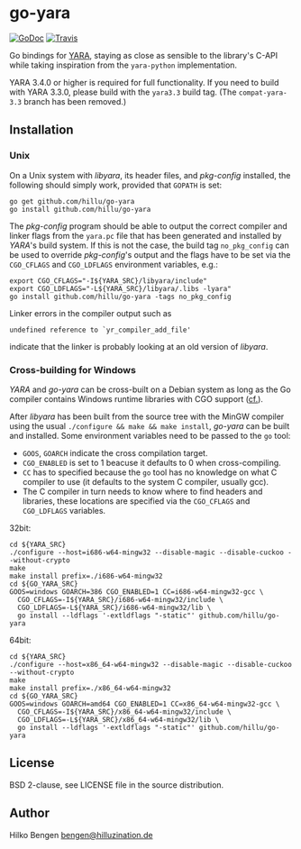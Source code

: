# go-yara

[![GoDoc](https://godoc.org/github.com/hillu/go-yara?status.svg)](https://godoc.org/github.com/hillu/go-yara)
[![Travis](https://travis-ci.org/hillu/go-yara.svg?branch=master)](https://travis-ci.org/hillu/go-yara)

Go bindings for [YARA](http://plusvic.github.io/yara/), staying as
close as sensible to the library's C-API while taking inspiration from
the `yara-python` implementation.

YARA 3.4.0 or higher is required for full functionality. If you need
to build with YARA 3.3.0, please build with the `yara3.3` build tag.
(The `compat-yara-3.3` branch has been removed.)

## Installation

### Unix

On a Unix system with _libyara_, its header files, and _pkg-config_
installed, the following should simply work, provided that `GOPATH` is
set:

```
go get github.com/hillu/go-yara
go install github.com/hillu/go-yara
```

The _pkg-config_ program should be able to output the correct compiler
and linker flags from the `yara.pc` file that has been generated and
installed by _YARA_'s build system. If this is not the case, the build
tag `no_pkg_config` can be used to override _pkg-config_'s output and
the flags have to be set via the `CGO_CFLAGS` and `CGO_LDFLAGS`
environment variables, e.g.:

```
export CGO_CFLAGS="-I${YARA_SRC}/libyara/include"
export CGO_LDFLAGS="-L${YARA_SRC}/libyara/.libs -lyara"
go install github.com/hillu/go-yara -tags no_pkg_config
```

Linker errors in the compiler output such as

    undefined reference to `yr_compiler_add_file'

indicate that the linker is probably looking at an old version of
_libyara_.

### Cross-building for Windows

_YARA_ and _go-yara_ can be cross-built on a Debian system as long as the
Go compiler contains Windows runtime libraries with CGO support
([cf.](https://github.com/hillu/golang-go-cross)).

After _libyara_ has been built from the source tree with the MinGW
compiler using the usual `./configure && make && make install`,
_go-yara_ can be built and installed. Some environment variables need
to be passed to the `go` tool:

- `GOOS`, `GOARCH` indicate the cross compilation
  target.
- `CGO_ENABLED` is set to 1 beacuse it defaults to 0 when
  cross-compiling.
- `CC` has to specified because the `go` tool has no knowledge on what
  C compiler to use (it defaults to the system C compiler, usually
  gcc).
- The C compiler in turn needs to know where to find headers and
  libraries, these locations are specified via the `CGO_CFLAGS` and
  `CGO_LDFLAGS` variables.

32bit:

```
cd ${YARA_SRC}
./configure --host=i686-w64-mingw32 --disable-magic --disable-cuckoo --without-crypto
make
make install prefix=./i686-w64-mingw32
cd ${GO_YARA_SRC}
GOOS=windows GOARCH=386 CGO_ENABLED=1 CC=i686-w64-mingw32-gcc \
  CGO_CFLAGS=-I${YARA_SRC}/i686-w64-mingw32/include \
  CGO_LDFLAGS=-L${YARA_SRC}/i686-w64-mingw32/lib \
  go install --ldflags '-extldflags "-static"' github.com/hillu/go-yara
```

64bit:

```
cd ${YARA_SRC}
./configure --host=x86_64-w64-mingw32 --disable-magic --disable-cuckoo --without-crypto
make
make install prefix=./x86_64-w64-mingw32
cd ${GO_YARA_SRC}
GOOS=windows GOARCH=amd64 CGO_ENABLED=1 CC=x86_64-w64-mingw32-gcc \
  CGO_CFLAGS=-I${YARA_SRC}/x86_64-w64-mingw32/include \
  CGO_LDFLAGS=-L${YARA_SRC}/x86_64-w64-mingw32/lib \
  go install --ldflags '-extldflags "-static"' github.com/hillu/go-yara
```

## License

BSD 2-clause, see LICENSE file in the source distribution.

## Author

Hilko Bengen <bengen@hilluzination.de>
